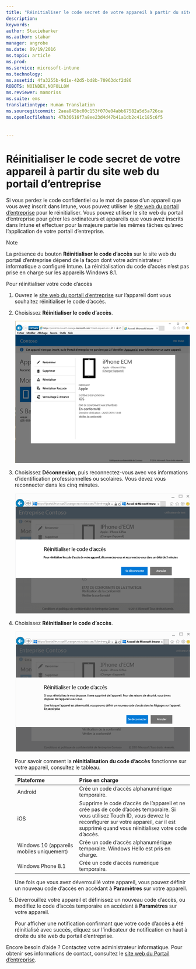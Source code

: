 ```yaml
---
title: "Réinitialiser le code secret de votre appareil à partir du site web du portail d’entreprise | Microsoft Intune"
description: 
keywords: 
author: Staciebarker
ms.author: stabar
manager: angrobe
ms.date: 09/19/2016
ms.topic: article
ms.prod: 
ms.service: microsoft-intune
ms.technology: 
ms.assetid: 4fa3255b-9d1e-42d5-bd8b-70963dcf2d86
ROBOTS: NOINDEX,NOFOLLOW
ms.reviewer: mamoriss
ms.suite: ems
translationtype: Human Translation
ms.sourcegitcommit: 2aea845bc00c153f070e04abb67582a5d5a726ca
ms.openlocfilehash: 47b36616f7a8ee23d4d47b41a1db2c41c185c6f5


---
```



# Réinitialiser le code secret de votre appareil à partir du site web du portail d’entreprise

Si vous perdez le code confidentiel ou le mot de passe d’un appareil que vous avez inscrit dans Intune, vous pouvez utiliser le [site web du portail d’entreprise](http://portal.manage.microsoft.com) pour le réinitialiser. Vous pouvez utiliser le site web du portail d’entreprise pour gérer les ordinateurs et appareils que vous avez inscrits dans Intune et effectuer pour la majeure partie les mêmes tâches qu’avec l’application de votre portail d’entreprise.

> [!NOTE]
> La présence du bouton **Réinitialiser le code d’accès** sur le site web du portail d’entreprise dépend de la façon dont votre administrateur informatique a configuré Intune. La réinitialisation du code d’accès n’est pas prise en charge sur les appareils Windows 8.1.

Pour réinitialiser votre code d’accès

1.  Ouvrez le [site web du portail d’entreprise](http://portal.manage.microsoft.com) sur l’appareil dont vous souhaitez réinitialiser le code d’accès.

2.  Choisissez **Réinitialiser le code d’accès**.

    ![Détails de l’appareil avec le bouton Réinitialiser le code d’accès](./media/iwp-screen-with-all-options.png)

3.  Choisissez **Déconnexion**, puis reconnectez-vous avec vos informations d’identification professionnelles ou scolaires. Vous devez vous reconnecter dans les cinq minutes.

    ![Message de réinitialisation avec bouton de déconnexion](./media/iwp-2-sign-out.png)

4.  Choisissez **Réinitialiser le code d’accès**.

    ![Message qui explique ce qui se passe quand vous réinitialisez le code d’accès](./media/iwp-3-tap-reset-passcode-after-signin.png)

    Pour savoir comment la **réinitialisation du code d’accès** fonctionne sur votre appareil, consultez le tableau.

    |Plateforme|Prise en charge|
    |------------|-----------|
    |Android|Crée un code d’accès alphanumérique temporaire.|
    |iOS|Supprime le code d’accès de l’appareil et ne crée pas de code d’accès temporaire. Si vous utilisez Touch ID, vous devrez le reconfigurer sur votre appareil, car il est supprimé quand vous réinitialisez votre code d’accès.|
    |Windows 10 (appareils mobiles uniquement)|Crée un code d’accès alphanumérique temporaire. Windows Hello est pris en charge.|
    |Windows Phone 8.1|Crée un code d’accès numérique temporaire.|
    Une fois que vous avez déverrouillé votre appareil, vous pouvez définir un nouveau code d’accès en accédant à **Paramètres** sur votre appareil.

5.  Déverrouillez votre appareil et définissez un nouveau code d’accès, ou modifiez le code d’accès temporaire en accédant à **Paramètres** sur votre appareil.

    Pour afficher une notification confirmant que votre code d’accès a été réinitialisé avec succès, cliquez sur l’indicateur de notification en haut à droite du site web du portail d’entreprise.

Encore besoin d’aide ? Contactez votre administrateur informatique. Pour obtenir ses informations de contact, consultez le [site web du Portail d’entreprise](http://portal.manage.microsoft.com).



<!--HONumber=Oct16_HO3-->


